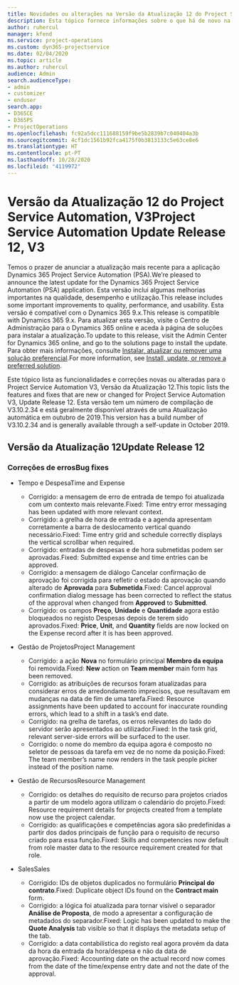 ```yaml
---
title: Novidades ou alterações na Versão da Atualização 12 do Project Service Automation, V3
description: Esta tópico fornece informações sobre o que há de novo na Versão da Atualização 12 do Project Service Automation, V3.
author: ruhercul
manager: kfend
ms.service: project-operations
ms.custom: dyn365-projectservice
ms.date: 02/04/2020
ms.topic: article
ms.author: ruhercul
audience: Admin
search.audienceType:
- admin
- customizer
- enduser
search.app:
- D365CE
- D365PS
- ProjectOperations
ms.openlocfilehash: fc92a5dcc111688159f9be5b2839b7c040404a3b
ms.sourcegitcommit: 4cf1dc1561b92fca4175f0b3813133c5e63ce8e6
ms.translationtype: HT
ms.contentlocale: pt-PT
ms.lasthandoff: 10/28/2020
ms.locfileid: "4119972"
---
```

# <a name="project-service-automation-update-release-12-v3"></a><span data-ttu-id="155e2-103">Versão da Atualização 12 do Project Service Automation, V3</span><span class="sxs-lookup"><span data-stu-id="155e2-103">Project Service Automation Update Release 12, V3</span></span>
<span data-ttu-id="155e2-104">Temos o prazer de anunciar a atualização mais recente para a aplicação Dynamics 365 Project Service Automation (PSA).</span><span class="sxs-lookup"><span data-stu-id="155e2-104">We’re pleased to announce the latest update for the Dynamics 365 Project Service Automation (PSA) application.</span></span> <span data-ttu-id="155e2-105">Esta versão inclui algumas melhorias importantes na qualidade, desempenho e utilização.</span><span class="sxs-lookup"><span data-stu-id="155e2-105">This release includes some important improvements to quality, performance, and usability.</span></span> <span data-ttu-id="155e2-106">Esta versão é compatível com o Dynamics 365 9.x.</span><span class="sxs-lookup"><span data-stu-id="155e2-106">This release is compatible with Dynamics 365 9.x.</span></span> <span data-ttu-id="155e2-107">Para atualizar esta versão, visite o Centro de Administração para o Dynamics 365 online e aceda à página de soluções para instalar a atualização.</span><span class="sxs-lookup"><span data-stu-id="155e2-107">To update to this release, visit the Admin Center for Dynamics 365 online, and go to the solutions page to install the update.</span></span> <span data-ttu-id="155e2-108">Para obter mais informações, consulte [Instalar, atualizar ou remover uma solução preferencial](https://docs.microsoft.com/power-platform/admin/install-remove-preferred-solution).</span><span class="sxs-lookup"><span data-stu-id="155e2-108">For more information, see [Install, update, or remove a preferred solution](https://docs.microsoft.com/power-platform/admin/install-remove-preferred-solution).</span></span>

<span data-ttu-id="155e2-109">Este tópico lista as funcionalidades e correções novas ou alteradas para o Project Service Automation V3, Versão da Atualização 12.</span><span class="sxs-lookup"><span data-stu-id="155e2-109">This topic lists the features and fixes that are new or changed for Project Service Automation V3, Update Release 12.</span></span> <span data-ttu-id="155e2-110">Esta versão tem um número de compilação de V3.10.2.34 e está geralmente disponível através de uma Atualização automática em outubro de 2019.</span><span class="sxs-lookup"><span data-stu-id="155e2-110">This version has a build number of V3.10.2.34 and is generally available through a self-update in October 2019.</span></span>

## <a name="update-release-12"></a><span data-ttu-id="155e2-111">Versão da Atualização 12</span><span class="sxs-lookup"><span data-stu-id="155e2-111">Update Release 12</span></span>

### <a name="bug-fixes"></a><span data-ttu-id="155e2-112">Correções de erros</span><span class="sxs-lookup"><span data-stu-id="155e2-112">Bug fixes</span></span>

- <span data-ttu-id="155e2-113">Tempo e Despesa</span><span class="sxs-lookup"><span data-stu-id="155e2-113">Time and Expense</span></span>

    - <span data-ttu-id="155e2-114">Corrigido: a mensagem de erro de entrada de tempo foi atualizada com um contexto mais relevante.</span><span class="sxs-lookup"><span data-stu-id="155e2-114">Fixed: Time entry error messaging has been updated with more relevant context.</span></span>
    - <span data-ttu-id="155e2-115">Corrigido: a grelha de hora de entrada e a agenda apresentam corretamente a barra de deslocamento vertical quando necessário.</span><span class="sxs-lookup"><span data-stu-id="155e2-115">Fixed: Time entry grid and schedule correctly displays the vertical scrollbar when required.</span></span>
    - <span data-ttu-id="155e2-116">Corrigido: entradas de despesas e de hora submetidas podem ser aprovadas.</span><span class="sxs-lookup"><span data-stu-id="155e2-116">Fixed: Submitted expense and time entries can be approved.</span></span>
    - <span data-ttu-id="155e2-117">Corrigido: a mensagem de diálogo Cancelar confirmação de aprovação foi corrigida para refletir o estado da aprovação quando alterado de **Aprovada** para **Submetida**.</span><span class="sxs-lookup"><span data-stu-id="155e2-117">Fixed: Cancel approval confirmation dialog message has been corrected to reflect the status of the approval when changed from **Approved** to **Submitted**.</span></span>
    - <span data-ttu-id="155e2-118">Corrigido: os campos **Preço**, **Unidade** e **Quantidade** agora estão bloqueados no registo Despesas depois de terem sido aprovados.</span><span class="sxs-lookup"><span data-stu-id="155e2-118">Fixed: **Price**, **Unit**, and **Quantity** fields are now locked on the Expense record after it is has been approved.</span></span>

- <span data-ttu-id="155e2-119">Gestão de Projetos</span><span class="sxs-lookup"><span data-stu-id="155e2-119">Project Management</span></span>

    - <span data-ttu-id="155e2-120">Corrigido: a ação **Nova** no formulário principal **Membro da equipa** foi removida.</span><span class="sxs-lookup"><span data-stu-id="155e2-120">Fixed: **New** action on **Team member** main form has been removed.</span></span>
    - <span data-ttu-id="155e2-121">Corrigido: as atribuições de recursos foram atualizadas para considerar erros de arredondamento imprecisos, que resultavam em mudanças na data de fim de uma tarefa.</span><span class="sxs-lookup"><span data-stu-id="155e2-121">Fixed: Resource assignments have been updated to account for inaccurate rounding errors, which lead to a shift in a task’s end date.</span></span>
    - <span data-ttu-id="155e2-122">Corrigido: na grelha de tarefas, os erros relevantes do lado do servidor serão apresentados ao utilizador.</span><span class="sxs-lookup"><span data-stu-id="155e2-122">Fixed: In the task grid, relevant server-side errors will be surfaced to the user.</span></span>
    - <span data-ttu-id="155e2-123">Corrigido: o nome do membro da equipa agora é composto no seletor de pessoas da tarefa em vez de no nome da posição.</span><span class="sxs-lookup"><span data-stu-id="155e2-123">Fixed: The team member’s name now renders in the task people picker instead of the position name.</span></span>

- <span data-ttu-id="155e2-124">Gestão de Recursos</span><span class="sxs-lookup"><span data-stu-id="155e2-124">Resource Management</span></span>

    - <span data-ttu-id="155e2-125">Corrigido: os detalhes do requisito de recurso para projetos criados a partir de um modelo agora utilizam o calendário do projeto.</span><span class="sxs-lookup"><span data-stu-id="155e2-125">Fixed: Resource requirement details for projects created from a template now use the project calendar.</span></span>
    - <span data-ttu-id="155e2-126">Corrigido: as qualificações e competências agora são predefinidas a partir dos dados principais de função para o requisito de recurso criado para essa função.</span><span class="sxs-lookup"><span data-stu-id="155e2-126">Fixed: Skills and competencies now default from role master data to the resource requirement created for that role.</span></span>

- <span data-ttu-id="155e2-127">Sales</span><span class="sxs-lookup"><span data-stu-id="155e2-127">Sales</span></span>

    - <span data-ttu-id="155e2-128">Corrigido: IDs de objetos duplicados no formulário **Principal do contrato**.</span><span class="sxs-lookup"><span data-stu-id="155e2-128">Fixed: Duplicate object IDs found on the **Contract main** form.</span></span>
    - <span data-ttu-id="155e2-129">Corrigido: a lógica foi atualizada para tornar visível o separador **Análise de Proposta**, de modo a apresentar a configuração de metadados do separador.</span><span class="sxs-lookup"><span data-stu-id="155e2-129">Fixed: Logic has been updated to make the **Quote Analysis** tab visible so that it displays the metadata setup of the tab.</span></span>
    - <span data-ttu-id="155e2-130">Corrigido: a data contabilística do registo real agora provém da data da hora da entrada da hora/despesa e não da data de aprovação.</span><span class="sxs-lookup"><span data-stu-id="155e2-130">Fixed: Accounting date on the actual record now comes from the date of the time/expense entry date and not the date of the approval.</span></span>
